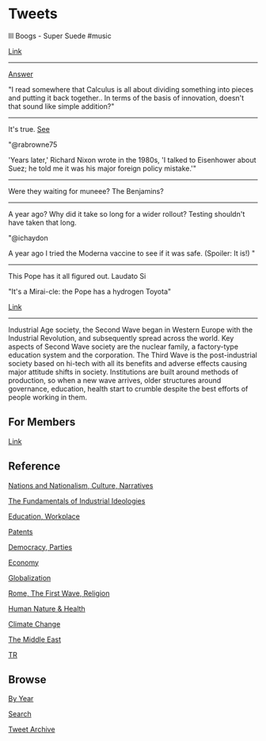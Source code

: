 # Tweets

Ill Boogs - Super Suede \#music

[Link](https://youtu.be/7o8q81-bkew)

---

[Answer](2021/04/sum-greater-than-whole-reductionism.md#circle)

"I read somewhere that Calculus is all about dividing something into
pieces and putting it back together.. In terms of the basis of
innovation, doesn't that sound like simple addition?"

---

It's true. [See](2021/04/suez-aftermath-ike-didnt-like.md)

"@rabrowne75

'Years later,' Richard Nixon wrote in the 1980s, 'I talked to
Eisenhower about Suez; he told me it was his major foreign policy
mistake.'"

---

Were they waiting for muneee? The Benjamins?

---

A year ago? Why did it take so long for a wider rollout?  Testing
shouldn't have taken that long.

"@ichaydon

A year ago I tried the Moderna vaccine to see if it was
safe. (Spoiler: It is!) "

---

This Pope has it all figured out. Laudato Si

"It's a Mirai-cle: the Pope has a hydrogen Toyota"

[Link](https://www.topgear.com/car-news/future-tech/its-mirai-cle-pope-has-hydrogen-toyota)

---

Industrial Age society, the Second Wave began in Western Europe with
the Industrial Revolution, and subsequently spread across the
world. Key aspects of Second Wave society are the nuclear family, a
factory-type education system and the corporation. The Third Wave is
the post-industrial society based on hi-tech with all its benefits and
adverse effects causing major attitude shifts in society. Institutions
are built around methods of production, so when a new wave arrives,
older structures around governance, education, health start to crumble
despite the best efforts of people working in them.

## For Members

[Link](https://thirdwave-members.herokuapp.com)

## Reference

[Nations and Nationalism, Culture, Narratives](/2013/02/nations-and-nationalism.md)

[The Fundamentals of Industrial Ideologies](/2011/04/fundamentals-of-industrial-ideologies.md)

[Education, Workplace](2017/09/education-workplace.md)

[Patents](/2018/09/patents.md)

[Democracy, Parties](/2016/11/democracy.md)

[Economy](/2018/05/economy.md)

[Globalization](/2018/09/globalization.md)

[Rome, The First Wave, Religion](/2017/12/rome.md)

[Human Nature & Health](/2020/07/human-nature.md)

[Climate Change](/2018/12/climate.md)

[The Middle East](/2019/07/middleeast.md)

[TR](../tr)

## Browse

[By Year](years.md)

[Search](search.html)

[Tweet Archive](/tweets/README.md)


